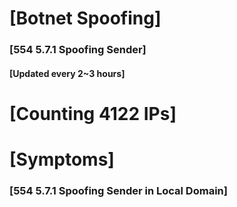 # [Botnet Spoofing]
### [554 5.7.1 Spoofing Sender]
#### [Updated every 2~3 hours]

# [Counting 4122 IPs]

# [Symptoms] 
###   [554 5.7.1 Spoofing Sender in Local Domain]
